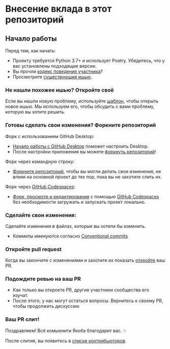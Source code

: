 # Внесение вклада в этот репозиторий <!-- omit in toc -->

## Начало работы <!-- omit in toc -->

Перед тем, как начать:
- Проекту требуется Python 3.7+ и использует Poetry. Убедитесь, что у вас установлены подходящие версии.
- Вы прочли [кодекс поведения участника](CODE_OF_CONDUCT.md)?
- Просмотрите [существующие ишью](https://github.com/uni-jacob/jacob/issues).

### Не нашли похожее ишью? Откройте своё

Если вы нашли новую проблему, используйте [шаблон](https://github.com/fscdev/vkwave/issues/new/choose), чтобы открыть новое ишью. Мы используем его, чтобы обсудить с вами проблему, которую вы хотите решить.

### Готовы сделать свои изменения? Форкните репозиторий

Форк с использованием GitHub Desktop:

- [Начало работы с GitHub Desktop](https://docs.github.com/en/desktop/installing-and-configuring-github-desktop/getting-started-with-github-desktop) поможет настроить Desktop.
- После настройки приложения вы можете [форкнуть репозиторий](https://docs.github.com/en/desktop/contributing-and-collaborating-using-github-desktop/cloning-and-forking-repositories-from-github-desktop)!

Форк через командную строку:

- [Форкните репозиторий](https://docs.github.com/en/github/getting-started-with-github/fork-a-repo#fork-an-example-repository), чтобы вы могли делать свои изменения, не влияя на основной проект до тех пор, пока вы не захотите слить их.

Форк через [GitHub Codespaces](https://github.com/features/codespaces):

- [Форк, просмотр и редактирование](https://docs.github.com/en/free-pro-team@latest/github/developing-online-with-codespaces/creating-a-codespace) с помощью [GitHub Codespaces](https://github.com/features/codespaces) без необходимости загружать и запускать проект локально.

### Сделайте свои изменения:
Сделайте изменения в файлах, которые вы хотели бы изменить.
  - Коммиты именуются согласно [Conventional commits](https://conventionalcommits.org)

### Откройте pull request
Когда вы закончите с изменениями и захотите их показать [откройте](https://github.com/fscdev/vkwave/compare) ваш PR.

### Подождите ревью на ваш PR
- Как только вы откроете PR, другие участники сообщества его изучат.
- После этого, у нас могут остаться вопросы. Вернитесь к своему PR, чтобы продолжить дискуссию

### Ваш PR слит!
Поздравляем! Всё комьюнити Якоба благодарит вас. :sparkles:

После слития, вы появитесь в [списке контрибьюторов](https://github.com/fscdev/vkwave/graphs/contributors).